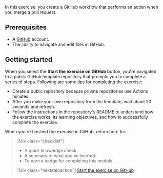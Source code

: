 In this exercise, you create a GitHub workflow that performs an action when you merge a pull request.

## Prerequisites

* A [GitHub](https://github.com?azure-portal=true) account.
* The ability to navigate and edit files in GitHub.

## Getting started

When you select the **Start the exercise on GitHub** button, you're navigated to a public GitHub template repository that prompts you to complete a series of steps. Following are some tips for completing the exercise:

* Create a public repository because private repositories use Actions minutes.
* After you make your own repository from the template, wait about 20 seconds and refresh.
* Follow the instructions in the repository's README to understand how the exercise works, its learning objectives, and how to successfully complete the exercise.

When you're finished the exercise in GitHub, return here for:

> [!div class="checklist"]
> * A quick knowledge check.
> * A summary of what you've learned.
> * To earn a badge for completing this module.


> [!div class="nextstepaction"]
> [Start the exercise on GitHub](https://github.com/skills-dev/hello-github-actions)